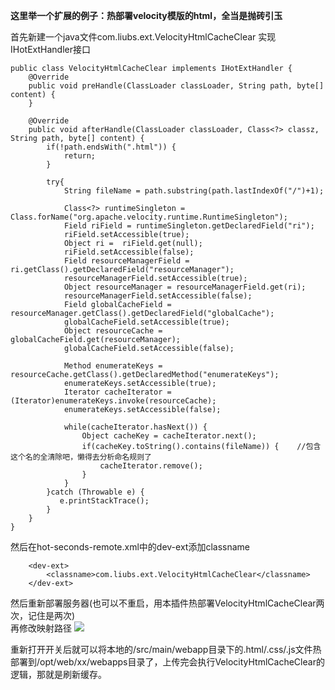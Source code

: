 **这里举一个扩展的例子：热部署velocity模版的html，全当是抛砖引玉**

首先新建一个java文件com.liubs.ext.VelocityHtmlCacheClear 实现IHotExtHandler接口

```
public class VelocityHtmlCacheClear implements IHotExtHandler {
    @Override
    public void preHandle(ClassLoader classLoader, String path, byte[] content) {
    }

    @Override
    public void afterHandle(ClassLoader classLoader, Class<?> classz, String path, byte[] content) {
        if(!path.endsWith(".html")) {
            return;
        }

        try{
            String fileName = path.substring(path.lastIndexOf("/")+1);

            Class<?> runtimeSingleton = Class.forName("org.apache.velocity.runtime.RuntimeSingleton");
            Field riField = runtimeSingleton.getDeclaredField("ri");
            riField.setAccessible(true);
            Object ri =  riField.get(null);
            riField.setAccessible(false);
            Field resourceManagerField = ri.getClass().getDeclaredField("resourceManager");
            resourceManagerField.setAccessible(true);
            Object resourceManager = resourceManagerField.get(ri);
            resourceManagerField.setAccessible(false);
            Field globalCacheField = resourceManager.getClass().getDeclaredField("globalCache");
            globalCacheField.setAccessible(true);
            Object resourceCache = globalCacheField.get(resourceManager);
            globalCacheField.setAccessible(false);

            Method enumerateKeys = resourceCache.getClass().getDeclaredMethod("enumerateKeys");
            enumerateKeys.setAccessible(true);
            Iterator cacheIterator = (Iterator)enumerateKeys.invoke(resourceCache);
            enumerateKeys.setAccessible(false);

            while(cacheIterator.hasNext()) {
                Object cacheKey = cacheIterator.next();
                if(cacheKey.toString().contains(fileName)) {    //包含这个名的全清除吧，懒得去分析命名规则了
                    cacheIterator.remove();
                }
            }
        }catch (Throwable e) {
           e.printStackTrace();
        }
    }
}

```
然后在hot-seconds-remote.xml中的dev-ext添加classname
```
    <dev-ext>
        <classname>com.liubs.ext.VelocityHtmlCacheClear</classname>
    </dev-ext>
```

然后重新部署服务器(也可以不重启，用本插件热部署VelocityHtmlCacheClear两次，记住是两次) <br>
再修改映射路径
![](https://github.com/thanple/HotSecondsIDEA/blob/master/img/mapping-set.png)

重新打开开关后就可以将本地的/src/main/webapp目录下的.html/.css/.js文件热部署到/opt/web/xx/webapps目录了，上传完会执行VelocityHtmlCacheClear的逻辑，那就是刷新缓存。

